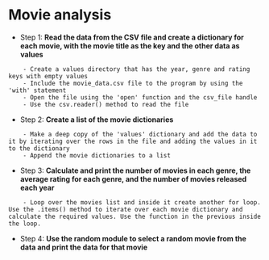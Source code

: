 # Movie analysis

- Step 1: **Read the data from the CSV file and create a dictionary for each movie, with the movie title as the key and the other data as values**
```- Import csv, copy and random modules
    - Create a values directory that has the year, genre and rating keys with empty values
    - Include the movie_data.csv file to the program by using the 'with' statement 
    - Open the file using the 'open' function and the csv_file handle
    - Use the csv.reader() method to read the file
```
- Step 2: **Create a list of the movie dictionaries**
```- Create an empty list
    - Make a deep copy of the 'values' dictionary and add the data to it by iterating over the rows in the file and adding the values in it to the dictionary
    - Append the movie dictionaries to a list
```
- Step 3: **Calculate and print the number of movies in each genre, the average rating for each genre, and the number of movies released each year**
```- Create a function that calculates the amount of movies per year
    - Loop over the movies list and inside it create another for loop. Use the .items() method to iterate over each movie dictionary and calculate the required values. Use the function in the previous inside the loop. 
```
- Step 4: **Use the random module to select a random movie from the data and print the data for that movie**
```- Get a random movie using random.choise() and use it inside the loop
```
